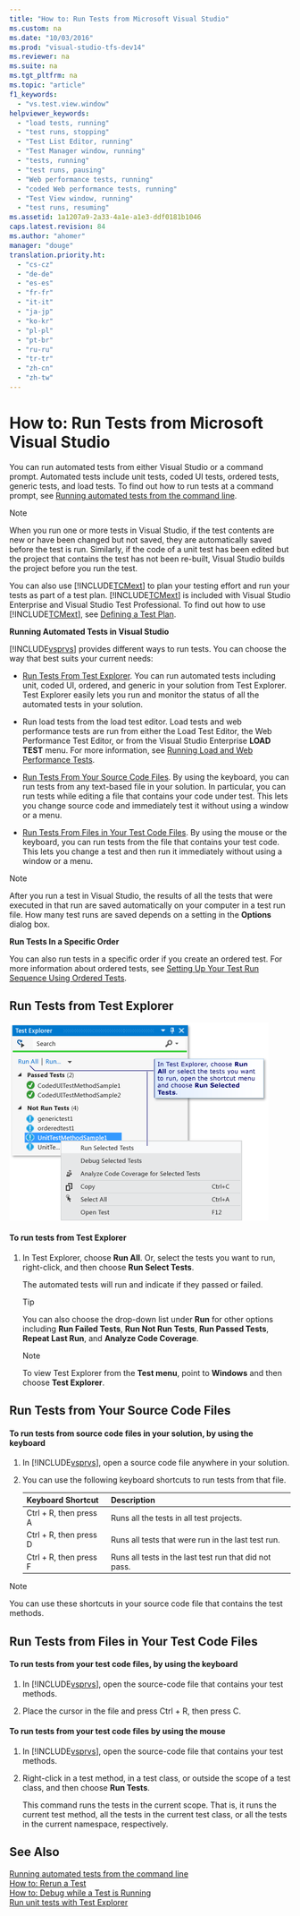 ```yaml
---
title: "How to: Run Tests from Microsoft Visual Studio"
ms.custom: na
ms.date: "10/03/2016"
ms.prod: "visual-studio-tfs-dev14"
ms.reviewer: na
ms.suite: na
ms.tgt_pltfrm: na
ms.topic: "article"
f1_keywords: 
  - "vs.test.view.window"
helpviewer_keywords: 
  - "load tests, running"
  - "test runs, stopping"
  - "Test List Editor, running"
  - "Test Manager window, running"
  - "tests, running"
  - "test runs, pausing"
  - "Web performance tests, running"
  - "coded Web performance tests, running"
  - "Test View window, running"
  - "test runs, resuming"
ms.assetid: 1a1207a9-2a33-4a1e-a1e3-ddf0181b1046
caps.latest.revision: 84
ms.author: "ahomer"
manager: "douge"
translation.priority.ht: 
  - "cs-cz"
  - "de-de"
  - "es-es"
  - "fr-fr"
  - "it-it"
  - "ja-jp"
  - "ko-kr"
  - "pl-pl"
  - "pt-br"
  - "ru-ru"
  - "tr-tr"
  - "zh-cn"
  - "zh-tw"
---
```

# How to: Run Tests from Microsoft Visual Studio
You can run automated tests from either Visual Studio or a command prompt. Automated tests include unit tests, coded UI tests, ordered tests, generic tests, and load tests. To find out how to run tests at a command prompt, see [Running automated tests from the command line](../dv_TeamTestALM/running-automated-tests-from-the-command-line.md).  
  
> [!NOTE]
>  When you run one or more tests in Visual Studio, if the test contents are new or have been changed but not saved, they are automatically saved before the test is run. Similarly, if the code of a unit test has been edited but the project that contains the test has not been re-built, Visual Studio builds the project before you run the test.  
  
 You can also use [!INCLUDE[TCMext](../dv_TeamTestALM/includes/tcmext_md.md)] to plan your testing effort and run your tests as part of a test plan. [!INCLUDE[TCMext](../dv_TeamTestALM/includes/tcmext_md.md)] is included with Visual Studio Enterprise and Visual Studio Test Professional. To find out how to use [!INCLUDE[TCMext](../dv_TeamTestALM/includes/tcmext_md.md)], see [Defining a Test Plan](../Topic/Defining%20a%20Test%20Plan.md).  
  
 **Running Automated Tests in Visual Studio**  
  
 [!INCLUDE[vsprvs](../dv_TeamTestALM/includes/vsprvs_md.md)] provides different ways to run tests. You can choose the way that best suits your current needs:  
  
-   [Run Tests From Test Explorer](#RunTestsFromUnitTestExplorer). You can run automated tests including unit, coded UI, ordered, and generic in your solution from Test Explorer. Test Explorer easily lets you run and monitor the status of all the automated tests in your solution.  
  
-   Run load tests from the load test editor. Load tests and web performance tests are run from either the Load Test Editor, the Web Performance Test Editor, or from the Visual Studio Enterprise **LOAD TEST** menu. For more information, see [Running Load and Web Performance Tests](assetId:///a4fd686e-69ec-485d-a335-acf12348aa30).  
  
-   [Run Tests From Your Source Code Files](#RunTestsFromSolutionFiles). By using the keyboard, you can run tests from any text-based file in your solution. In particular, you can run tests while editing a file that contains your code under test. This lets you change source code and immediately test it without using a window or a menu.  
  
-   [Run Tests From Files in Your Test Code Files](#RunTestsFromTestProject). By using the mouse or the keyboard, you can run tests from the file that contains your test code. This lets you change a test and then run it immediately without using a window or a menu.  
  
> [!NOTE]
>  After you run a test in Visual Studio, the results of all the tests that were executed in that run are saved automatically on your computer in a test run file. How many test runs are saved depends on a setting in the **Options** dialog box.  
  
 **Run Tests In a Specific Order**  
  
 You can also run tests in a specific order if you create an ordered test. For more information about ordered tests, see [Setting Up Your Test Run Sequence Using Ordered Tests](../dv_TeamTestALM/setting-up-your-test-run-sequence-using-ordered-tests.md).  
  
##  <a name="RunTestsFromUnitTestExplorer"></a> Run Tests from Test Explorer  
 ![Unit Test Explorer running automated tests](../dv_TeamTestALM/media/unittestexplorerrunautomatedtests.png "UnitTestExplorerRunAutomatedTests")  
  
#### To run tests from Test Explorer  
  
1.  In Test Explorer, choose **Run All**. Or, select the tests you want to run, right-click, and then choose **Run Select Tests**.  
  
     The automated tests will run and indicate if they passed or failed.  
  
    > [!TIP]
    >  You can also choose the drop-down list under **Run** for other options including **Run Failed Tests**, **Run Not Run Tests**, **Run Passed Tests**, **Repeat Last Run**, and **Analyze Code Coverage**.  
  
    > [!NOTE]
    >  To view Test Explorer from the **Test menu**, point to **Windows** and then choose **Test Explorer**.  
  
##  <a name="RunTestsFromSolutionFiles"></a> Run Tests from Your Source Code Files  
  
#### To run tests from source code files in your solution, by using the keyboard  
  
1.  In [!INCLUDE[vsprvs](../dv_TeamTestALM/includes/vsprvs_md.md)], open a source code file anywhere in your solution.  
  
2.  You can use the following keyboard shortcuts to run tests from that file.  
  
    |**Keyboard Shortcut**|**Description**|  
    |---------------------------|---------------------|  
    |Ctrl + R, then press A|Runs all the tests in all test projects.|  
    |Ctrl + R, then press D|Runs all tests that were run in the last test run.|  
    |Ctrl + R, then press F|Runs all tests in the last test run that did not pass.|  
  
> [!NOTE]
>  You can use these shortcuts in your source code file that contains the test methods.  
  
##  <a name="RunTestsFromTestProject"></a> Run Tests from Files in Your Test Code Files  
  
#### To run tests from your test code files, by using the keyboard  
  
1.  In [!INCLUDE[vsprvs](../dv_TeamTestALM/includes/vsprvs_md.md)], open the source-code file that contains your test methods.  
  
2.  Place the cursor in the file and press Ctrl + R, then press C.  
  
#### To run tests from your test code files by using the mouse  
  
1.  In [!INCLUDE[vsprvs](../dv_TeamTestALM/includes/vsprvs_md.md)], open the source-code file that contains your test methods.  
  
2.  Right-click in a test method, in a test class, or outside the scope of a test class, and then choose **Run Tests**.  
  
     This command runs the tests in the current scope. That is, it runs the current test method, all the tests in the current test class, or all the tests in the current namespace, respectively.  
  
## See Also  
 [Running automated tests from the command line](../dv_TeamTestALM/running-automated-tests-from-the-command-line.md)   
 [How to: Rerun a Test](assetId:///575548c4-3a35-4b1c-b418-ecace4936593)   
 [How to: Debug while a Test is Running](../dv_TeamTestALM/how-to--debug-while-a-test-is-running.md)   
 [Run unit tests with Test Explorer](../VS_IDE/run-unit-tests-with-test-explorer.md)